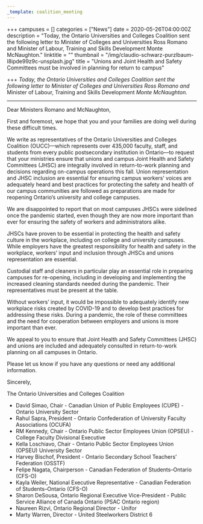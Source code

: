 ```yaml
---
_template: coalition_meeting
---
```



+++
campuses = []
categories = ["News"]
date = 2020-05-26T04:00:00Z
description = "Today, the Ontario Universities and Colleges Coalition sent the following letter to Minister of Colleges and Universities Ross Romano and Minister of Labour, Training and Skills Development Monte McNaughton."
linktitle = ""
thumbnail = "/img/claudio-schwarz-purzlbaum-l8ipde99z9c-unsplash.jpg"
title = "Unions and Joint Health and Safety Committees must be involved in planning for return to campus"

+++
_Today, the Ontario Universities and Colleges Coalition sent the following letter to Minister of Colleges and Universities Ross Romano and_ Minister of Labour, Training and Skills Development _Monte McNaughton._

***

Dear Ministers Romano and McNaughton,

First and foremost, we hope that you and your families are doing well during these difficult times.

We write as representatives of the Ontario Universities and Colleges Coalition (OUCC)—which represents over 435,000 faculty, staff, and students from every public postsecondary institution in Ontario—to request that your ministries ensure that unions and campus Joint Health and Safety Committees (JHSC) are integrally involved in return-to-work planning and decisions regarding on-campus operations this fall. Union representation and JHSC inclusion are essential for ensuring campus workers’ voices are adequately heard and best practices for protecting the safety and health of our campus communities are followed as preparations are made for reopening Ontario’s university and college campuses.

We are disappointed to report that on most campuses JHSCs were sidelined once the pandemic started, even though they are now more important than ever for ensuring the safety of workers and administrators alike.

JHSCs have proven to be essential in protecting the health and safety culture in the workplace, including on college and university campuses. While employers have the greatest responsibility for health and safety in the workplace, workers’ input and inclusion through JHSCs and unions representation are essential.

Custodial staff and cleaners in particular play an essential role in preparing campuses for re-opening, including in developing and implementing the increased cleaning standards needed during the pandemic. Their representatives must be present at the table.

Without workers’ input, it would be impossible to adequately identify new workplace risks created by COVID-19 and to develop best practices for addressing these risks. During a pandemic, the role of these committees and the need for cooperation between employers and unions is more important than ever.

We appeal to you to ensure that Joint Health and Safety Committees (JHSC) and unions are included and adequately consulted in return-to-work planning on all campuses in Ontario.

Please let us know if you have any questions or need any additional information.

Sincerely,

The Ontario Universities and Colleges Coalition

* David Simao, Chair - Canadian Union of Public Employees (CUPE) - Ontario University Sector
* Rahul Sapra, President - Ontario Confederation of University Faculty Associations (OCUFA)
* RM Kennedy, Chair - Ontario Public Sector Employees Union (OPSEU) - College Faculty Divisional Executive
* Kella Loschiavo, Chair - Ontario Public Sector Employees Union (OPSEU) University Sector
* Harvey Bischof, President - Ontario Secondary School Teachers’ Federation (OSSTF)
* Felipe Nagata, Chairperson - Canadian Federation of Students–Ontario (CFS-O)
* Kayla Weiler, National Executive Representative - Canadian Federation of Students–Ontario (CFS-O)
* Sharon DeSousa, Ontario Regional Executive Vice-President - Public Service Alliance of Canada Ontario (PSAC Ontario region)
* Naureen Rizvi, Ontario Regional Director - Unifor
* Marty Warren, Director - United Steelworkers District 6
